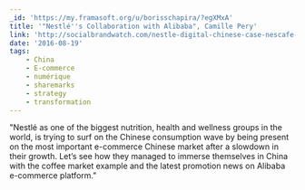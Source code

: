 ```yaml
---
_id: 'https://my.framasoft.org/u/borisschapira/?egXMxA'
title: '"Nestlé''s Collaboration with Alibaba", Camille Pery'
link: 'http://socialbrandwatch.com/nestle-digital-chinese-case-nescafe-alibaba/'
date: '2016-08-19'
tags:
    - China
    - E-commerce
    - numérique
    - sharemarks
    - strategy
    - transformation
---
```


<div class="markdown"><p>&quot;Nestlé as one of the biggest nutrition, health and wellness groups in the world, is trying to surf on the Chinese consumption wave by being present on the most important e-commerce Chinese market after a slowdown in their growth. Let’s see how they managed to immerse themselves in China with the coffee market example and the latest promotion news on Alibaba e-commerce platform.&quot;
</p></div>

